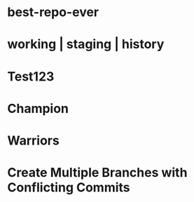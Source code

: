 # best-repo-ever
# working | staging | history
# Test123
# Champion
# Warriors
# Create Multiple Branches with Conflicting Commits
